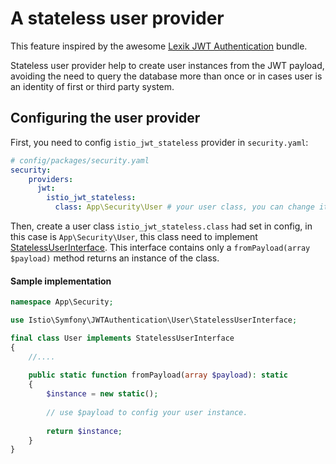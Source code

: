 A stateless user provider
=============================

This feature inspired by the awesome [Lexik JWT Authentication](https://github.com/lexik/LexikJWTAuthenticationBundle) bundle.

Stateless user provider help to create user instances from the JWT payload, avoiding the need to query the database more than once
or in cases user is an identity of first or third party system.

Configuring the user provider
-----------------------------

First, you need to config `istio_jwt_stateless` provider in `security.yaml`:

```yaml
# config/packages/security.yaml
security:
    providers:
      jwt:
        istio_jwt_stateless:
          class: App\Security\User # your user class, you can change it if you want.
```

Then, create a user class `istio_jwt_stateless.class` had set in config, in this case is `App\Security\User`, this class need to implement [StatelessUserInterface](/src/User/StatelessUserInterface.php).
This interface contains only a `fromPayload(array $payload)` method returns an instance of the class.

#### Sample implementation

```php
namespace App\Security;

use Istio\Symfony\JWTAuthentication\User\StatelessUserInterface;

final class User implements StatelessUserInterface
{
    //....
    
    public static function fromPayload(array $payload): static
    {
        $instance = new static();
        
        // use $payload to config your user instance.
        
        return $instance;
    }
}
```